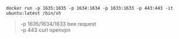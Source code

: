 ``` docker run -p 1635:1635 -p 1634:1634 -p 1633:1633 -p 443:443 -it ubuntu:latest /bin/sh  ```
> -p 1635/1634/1633 bee request  
> -p 443 curl openvpn
